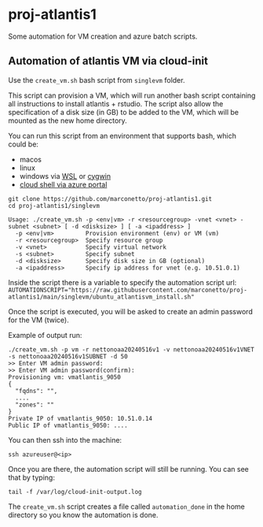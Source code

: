 # proj-atlantis1


Some automation for VM creation and azure batch scripts.


## Automation of atlantis VM via cloud-init


Use the `create_vm.sh` bash script from `singlevm` folder.

This script can provision a VM, which will run another bash script containing
all instructions to install atlantis + rstudio. The script also allow the
specification of a disk size (in GB) to be added to the VM, which will be
mounted as the new home directory.


You can run this script from an environment that supports bash, which could be:
- macos
- linux
- windows via [WSL](https://learn.microsoft.com/en-us/windows/wsl/install) or [cygwin](https://www.cygwin.com/)
- [cloud shell via azure portal](https://shell.azure.com/)

```
git clone https://github.com/marconetto/proj-atlantis1.git
cd proj-atlantis1/singlevm
```

```
Usage: ./create_vm.sh -p <env|vm> -r <resourcegroup> -vnet <vnet> -subnet <subnet> [ -d <disksize> ] [ -a <ipaddress> ]
  -p <env|vm>         Provision environment (env) or VM (vm)
  -r <resourcegroup>  Specify resource group
  -v <vnet>           Specify virtual network
  -s <subnet>         Specify subnet
  -d <disksize>       Specify disk size in GB (optional)
  -a <ipaddress>      Specify ip address for vnet (e.g. 10.51.0.1)
```

Inside the script there is a variable to specify the automation script url:
`AUTOMATIONSCRIPT="https://raw.githubusercontent.com/marconetto/proj-atlantis1/main/singlevm/ubuntu_atlantisvm_install.sh"`

Once the script is executed, you will be asked to create an admin password for
the VM (twice).

Example of output run:

```
./create_vm.sh -p vm -r nettonoaa20240516v1 -v nettonoaa20240516v1VNET -s nettonoaa20240516v1SUBNET -d 50
>> Enter VM admin password:
>> Enter VM admin password(confirm):
Provisioning vm: vmatlantis_9050
{
  "fqdns": "",
  ....
  "zones": ""
}
Private IP of vmatlantis_9050: 10.51.0.14
Public IP of vmatlantis_9050: ....
```


You can then ssh into the machine:

```
ssh azureuser@<ip>
```

Once you are there, the automation script will still be running. You can see
that by typing:

```
tail -f /var/log/cloud-init-output.log
```

The `create_vm.sh` script creates a file called `automation_done` in the home
directory so you know the automation is done.



